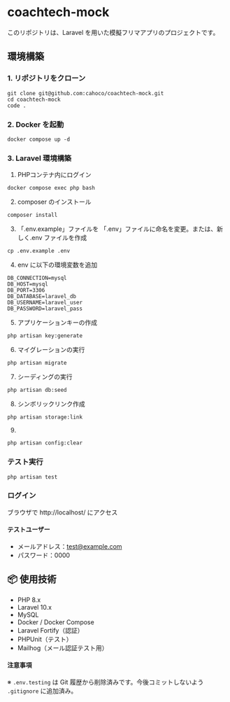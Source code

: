 # coachtech-mock

このリポジトリは、Laravel を用いた模擬フリマアプリのプロジェクトです。

## 環境構築

### 1. リポジトリをクローン

```
git clone git@github.com:cahoco/coachtech-mock.git
cd coachtech-mock
code .
```

### 2. Docker を起動

```
docker compose up -d
```

### 3. Laravel 環境構築

1. PHPコンテナ内にログイン

```
docker compose exec php bash
```

2. composer のインストール

```
composer install
```

3. 「.env.example」ファイルを 「.env」ファイルに命名を変更。または、新しく.env ファイルを作成

```
cp .env.example .env
```

4. env に以下の環境変数を追加

```
DB_CONNECTION=mysql
DB_HOST=mysql
DB_PORT=3306
DB_DATABASE=laravel_db
DB_USERNAME=laravel_user
DB_PASSWORD=laravel_pass
```

5. アプリケーションキーの作成

```
php artisan key:generate
```

6. マイグレーションの実行

```
php artisan migrate
```

7. シーディングの実行

```
php artisan db:seed
```

8. シンボリックリンク作成

```
php artisan storage:link
```

9.

```
php artisan config:clear
```

### テスト実行

```
php artisan test
```

### ログイン

ブラウザで http://localhost/ にアクセス

#### テストユーザー

- メールアドレス：test@example.com
- パスワード：0000

## 📦 使用技術

- PHP 8.x
- Laravel 10.x
- MySQL
- Docker / Docker Compose
- Laravel Fortify（認証）
- PHPUnit（テスト）
- Mailhog（メール認証テスト用）

#### 注意事項

※ `.env.testing` は Git 履歴から削除済みです。今後コミットしないよう `.gitignore` に追加済み。
